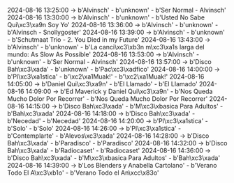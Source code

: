 2024-08-16 13:25:00 -> b'Alvinsch' - b'unknown' - b'Ser Normal - Alvinsch'
2024-08-16 13:30:00 -> b'Alvinsch' - b'unknown' - b'Usted No Sabe Qui\xc3\xa9n Soy Yo'
2024-08-16 13:36:00 -> b'Alvinsch' - b'unknown' - b'Alvinsch - Snollygoster'
2024-08-16 13:39:00 -> b'Alvinsch' - b'unknown' - b'Schutmaat Trio - 2. You Died in my Future'
2024-08-16 13:43:00 -> b'Alvinsch' - b'unknown' - b'La canci\xc3\xb3n m\xc3\xa1s larga del mundo: As Slow As Possible'
2024-08-16 13:53:00 -> b'Alvinsch' - b'unknown' - b'Ser Normal - Alvinsch'
2024-08-16 13:57:00 -> b'Disco Bah\xc3\xada' - b'unknown' - b'Pac\xc3\xadfico'
2024-08-16 14:00:00 -> b'Pl\xc3\xa1stica' - b'\xc2\xa1Muak!' - b'\xc2\xa1Muak!'
2024-08-16 14:05:00 -> b'Daniel Qui\xc3\xa9n' - b'El Llamado' - b'El Llamado'
2024-08-16 14:09:00 -> b'Ed Maverick y Daniel Qui\xc3\xa9n' - b'Nos Queda Mucho Dolor Por Recorrer' - b'Nos Queda Mucho Dolor Por Recorrer'
2024-08-16 14:15:00 -> b'Disco Bah\xc3\xada' - b'M\xc3\xbasica Para Adultos' - b'Bah\xc3\xada'
2024-08-16 14:18:00 -> b'Disco Bah\xc3\xada' - b'Necedad' - b'Necedad'
2024-08-16 14:20:00 -> b'Pl\xc3\xa1stica' - b'Solo' - b'Solo'
2024-08-16 14:26:00 -> b'Pl\xc3\xa1stica' - b'Contemplarte' - b'Alevos\xc3\xada'
2024-08-16 14:28:00 -> b'Disco Bah\xc3\xada' - b'Paradisco' - b'Paradisco'
2024-08-16 14:32:00 -> b'Disco Bah\xc3\xada' - b'Radiocaset' - b'Radiocaset'
2024-08-16 14:36:00 -> b'Disco Bah\xc3\xada' - b'M\xc3\xbasica Para Adultos' - b'Bah\xc3\xada'
2024-08-16 14:39:00 -> b'Los Blenders y Anabella Cartolano' - b'Verano Todo El A\xc3\xb1o' - b'Verano Todo el An\xcc\x83o'
